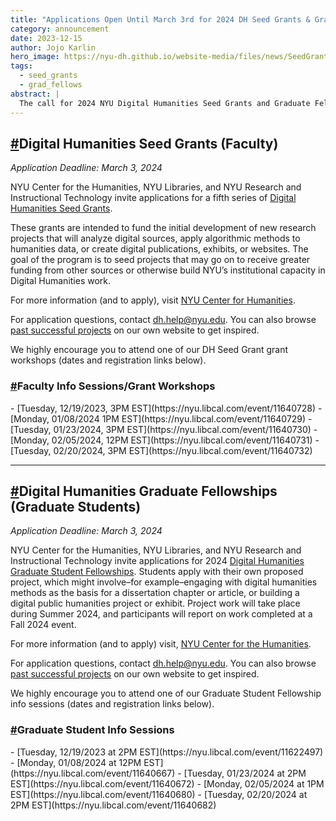 ```yaml
---
title: "Applications Open Until March 3rd for 2024 DH Seed Grants & Graduate Fellowships"
category: announcement
date: 2023-12-15
author: Jojo Karlin
hero_image: https://nyu-dh.github.io/website-media/files/news/SeedGrantHands.jpg
tags:
  - seed_grants
  - grad_fellows
abstract: |
  The call for 2024 NYU Digital Humanities Seed Grants and Graduate Fellowships is online and Info Sessions are available.
---
```


<h2 id="seed-grants"><a href="#seed-grants" class="has-text-grey">#</a>Digital Humanities Seed Grants (Faculty)</h2>

_Application Deadline:_ _March 3, 2024_

NYU Center for the Humanities, NYU Libraries, and NYU Research and Instructional Technology invite applications for a fifth series of [Digital Humanities Seed Grants](/funding/seed-grants/).

These grants are intended to fund the initial development of new research projects that will analyze digital sources, apply algorithmic methods to humanities data, or create digital publications, exhibits, or websites. The goal of the program is to seed projects that may go on to receive greater funding from other sources or otherwise build NYU’s institutional capacity in Digital Humanities work.

For more information (and to apply), visit <a target="_none" href="https://nyuhumanities.org/opportunity/digital-humanities-seed-grants/">NYU Center for Humanities</a>.

For application questions, contact dh.help@nyu.edu. You can also browse [past successful projects](/projects/seed-grants/) on our own website to get inspired.

We highly encourage you to attend one of our DH Seed Grant grant workshops (dates and registration links below).

<h3 id="faculty-sessions"><a href="#faculty-sessions" class="has-text-grey">#</a>Faculty Info Sessions/Grant Workshops</h3>
- [Tuesday, 12/19/2023, 3PM EST](https://nyu.libcal.com/event/11640728)
- [Monday, 01/08/2024 1PM EST](https://nyu.libcal.com/event/11640729)
- [Tuesday, 01/23/2024, 3PM EST](https://nyu.libcal.com/event/11640730)
- [Monday, 02/05/2024, 12PM EST](https://nyu.libcal.com/event/11640731)
- [Tuesday, 02/20/2024, 3PM EST](https://nyu.libcal.com/event/11640732)

---

<h2 id="grad-fellows"><a href="#grad-fellows" class="has-text-grey">#</a>Digital Humanities Graduate Fellowships (Graduate Students)</h2>

_Application Deadline:_ _March 3, 2024_

NYU Center for the Humanities, NYU Libraries, and NYU Research and Instructional Technology invite applications for 2024 [Digital Humanities Graduate Student Fellowships](/funding/grad-fellowships/). Students apply with their own proposed project, which might involve–for example–engaging with digital humanities methods as the basis for a dissertation chapter or article, or building a digital public humanities project or exhibit. Project work will take place during Summer 2024, and participants will report on work completed at a Fall 2024 event.

For more information (and to apply) visit, <a target="_none" href="https://nyuhumanities.org/opportunity/digital-humanities-graduate-student-summer-fellowships/">NYU Center for the Humanities</a>.

For application questions, contact dh.help@nyu.edu. You can also browse [past successful projects](/projects/fellowships/) on our own website to get inspired.

We highly encourage you to attend one of our Graduate Student Fellowship info sessions (dates and registration links below).

<h3 id="grad-sessions"><a href="#grad-sessions" class="has-text-grey">#</a>Graduate Student Info Sessions</h3>
- [Tuesday, 12/19/2023 at 2PM EST](https://nyu.libcal.com/event/11622497)
- [Monday, 01/08/2024 at 12PM EST](https://nyu.libcal.com/event/11640667)
- [Tuesday, 01/23/2024 at 2PM EST](https://nyu.libcal.com/event/11640672)
- [Monday, 02/05/2024 at 1PM EST](https://nyu.libcal.com/event/11640680)
- [Tuesday, 02/20/2024 at 2PM EST](https://nyu.libcal.com/event/11640682)

